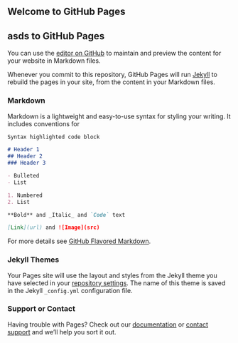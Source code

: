 ## Welcome to GitHub Pages
## asds to GitHub Pages
You can use the [editor on GitHub](https://github.com/jintianwenwenzaoshuilema/jintianwenwenzaoshuilema.github.io/edit/main/index.md) to maintain and preview the content for your website in Markdown files.

Whenever you commit to this repository, GitHub Pages will run [Jekyll](https://jekyllrb.com/) to rebuild the pages in your site, from the content in your Markdown files.


<script>
    var inputElement = document.getElementById("2021-04-28.json");
    inputElement.addEventListener("change", handleFiles, false);
    function handleFiles() {
       var selectedFile = document.getElementById("files").files[0];//获取读取的File对象
       var name = selectedFile.name;//读取选中文件的文件名
       var size = selectedFile.size;//读取选中文件的大小
       console.log("文件名:"+name+"大小："+size);
       var reader = new FileReader();//这里是核心！！！读取操作就是由它完成的。
        reader.readAsText(selectedFile);//读取文件的内容

        reader.onload = function(){
            console.log("读取结果：", this.result);//当读取完成之后会回调这个函数，然后此时文件的内容存储到了result中。直接操作即可。

            console.log("读取结果转为JSON：");
            let json = JSON.parse(this.result);
            console.log(json.name);
            console.log(json.age);
        };

    }
</script>
### Markdown

Markdown is a lightweight and easy-to-use syntax for styling your writing. It includes conventions for

```markdown
Syntax highlighted code block

# Header 1
## Header 2
### Header 3

- Bulleted
- List

1. Numbered
2. List

**Bold** and _Italic_ and `Code` text

[Link](url) and ![Image](src)
```

For more details see [GitHub Flavored Markdown](https://guides.github.com/features/mastering-markdown/).

### Jekyll Themes

Your Pages site will use the layout and styles from the Jekyll theme you have selected in your [repository settings](https://github.com/jintianwenwenzaoshuilema/jintianwenwenzaoshuilema.github.io/settings/pages). The name of this theme is saved in the Jekyll `_config.yml` configuration file.

### Support or Contact

Having trouble with Pages? Check out our [documentation](https://docs.github.com/categories/github-pages-basics/) or [contact support](https://support.github.com/contact) and we’ll help you sort it out.
